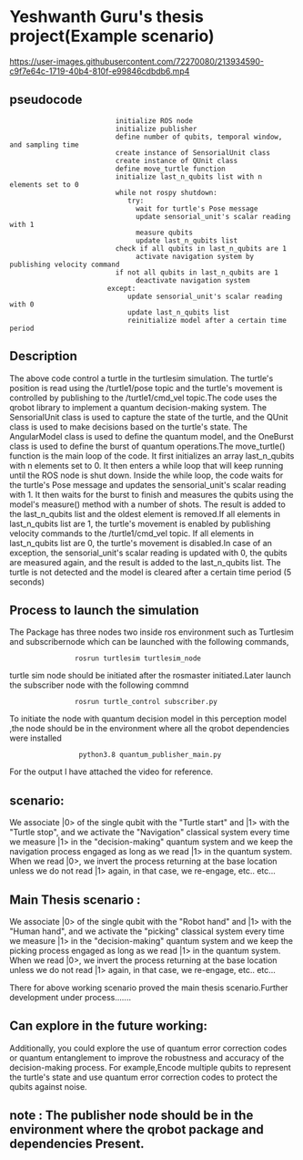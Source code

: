 # Yeshwanth Guru's thesis project(Example scenario)


https://user-images.githubusercontent.com/72270080/213934590-c9f7e64c-1719-40b4-810f-e99846cdbdb6.mp4

## pseudocode 

                              initialize ROS node
                              initialize publisher
                              define number of qubits, temporal window, and sampling time
                              create instance of SensorialUnit class
                              create instance of QUnit class
                              define move_turtle function
                              initialize last_n_qubits list with n elements set to 0
                              while not rospy shutdown:
                                 try:
                                   wait for turtle's Pose message
                                   update sensorial_unit's scalar reading with 1
                                   measure qubits
                                   update last_n_qubits list
                              check if all qubits in last_n_qubits are 1
                                   activate navigation system by publishing velocity command
                              if not all qubits in last_n_qubits are 1
                                   deactivate navigation system
                            except:
                                 update sensorial_unit's scalar reading with 0
                                 update last_n_qubits list
                                 reinitialize model after a certain time period


## Description
   The above code control a turtle in the turtlesim simulation. The turtle's position is read using the /turtle1/pose topic and the turtle's movement is controlled by publishing to the /turtle1/cmd_vel topic.The code  uses the qrobot library to implement a quantum decision-making system. The SensorialUnit class is used to capture the state of the turtle, and the QUnit class is used to make decisions based on the turtle's state. The AngularModel class is used to define the quantum model, and the OneBurst class is used to define the burst of quantum operations.The move_turtle() function is the main loop of the code. It first initializes an array last_n_qubits with n elements set to 0. It then enters a while loop that will keep running until the ROS node is shut down. Inside the while loop, the code waits for the turtle's Pose message and updates the sensorial_unit's scalar reading with 1. It then waits for the burst to finish and measures the qubits using the model's measure() method with a number of shots. The result is added to the last_n_qubits list and the oldest element is removed.If all elements in last_n_qubits list are 1, the turtle's movement is enabled by publishing velocity commands to the /turtle1/cmd_vel topic. If all elements in last_n_qubits list are 0, the turtle's movement is disabled.In case of an exception, the sensorial_unit's scalar reading is updated with 0, the qubits are measured again, and the result is added to the last_n_qubits list. The turtle is not detected and the model is cleared after a certain time period (5 seconds)

## Process to launch the simulation 

The Package has three nodes two inside ros environment such as Turtlesim and subscribernode which can be launched with the following commands,
                  
                    rosrun turtlesim turtlesim_node 
                    
turtle sim node should be initiated after the rosmaster initiated.Later launch the subscriber node with the following commnd 

                    rosrun turtle_control subscriber.py
                    
To initiate the node with quantum decision model in this perception model ,the node should be in the environment where all the qrobot dependencies were installed 

                     python3.8 quantum_publisher_main.py
                     
For the output I have attached the video for reference.
## scenario: 
We associate |0> of the single qubit with the "Turtle start" and |1> with the "Turtle stop", and we activate the "Navigation" classical system every time we measure |1> in the "decision-making" quantum system and we keep the navigation  process engaged as long as we read |1> in the quantum system. When we read |0>, we invert the process returning at the base location unless we do not read |1> again, in that case, we re-engage, etc.. etc...
## Main Thesis scenario :
 We associate |0> of the single qubit with the "Robot hand" and |1> with the "Human hand", and we activate the "picking" classical system every time we measure |1> in the "decision-making" quantum system and we keep the picking process engaged as long as we read |1> in the quantum system. When we read |0>, we invert the process returning at the base location unless we do not read |1> again, in that case, we re-engage, etc.. etc...
 
 There for above working scenario proved the main thesis scenario.Further development under process.......
 
 ## Can explore in the future working:
 Additionally, you could explore the use of quantum error correction codes or quantum entanglement to improve the robustness and accuracy of the decision-making process. For example,Encode multiple qubits to represent the turtle's state and use quantum error correction codes to protect the qubits against noise.


## note : The publisher node should be in the environment where the qrobot package and dependencies Present.
